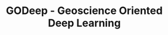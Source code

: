 ---
title: GODeep - Geoscience Oriented Deep Learning
type: landing
show_breadcrumb: true

tags: ["R&D-en"]

sections:
  - block: hero
    content:
      title: '**GoDeep**'
      image:
        filename: GoDeep_hero.png
      cta:
        label: Know more
        url: "/projects/researchanddevelopment/knowmore/godeep/"

      text: |-
        The Geoscience Oriented Deep Learning (GODeep) project, in partnership with Petrobras, seeks to improve deep machine learning models to solve geoscience problems. From a computational point of view, the project focuses on applying machine learning models to complex data such as images and time series. For geosciences, such models are useful in Oil exploration from seismic images, easy and well mining data.

        <!--Custom spacing-->
        <div class="mb-3"></div>
        <!--GitHub Button JS-->
        <script async defer src="https://buttons.github.io/buttons.js"></script>        
    design:
      background:
        text_color_light: true
---